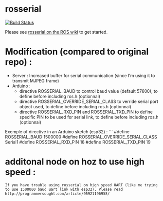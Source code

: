 # rosserial

[![Build Status](https://travis-ci.org/ros-drivers/rosserial.svg?branch=melodic-devel)](https://travis-ci.org/ros-drivers/rosserial)

Please see [rosserial on the ROS wiki](http://wiki.ros.org/rosserial) to get started.

# Modification (compared to original repo) :
- Server : Increased buffer for serial communication (since I'm using it to transmit MJPEG frame)
- Arduino : 
    - directive ROSSERIAL_BAUD to control baud value (default 57600), to define before including ros.h (optionnal)
    - directive ROSSERIAL_OVERRIDE_SERIAL_CLASS to verride serial port object used, to define before including ros.h (optionnal)
    - directive ROSSERIAL_RXD_PIN and ROSSERIAL_TXD_PIN to define specific PIN to be used for serial link, to define before including ros.h (optionnal)

Exemple of directive in an Arduino sketch (esp32) :
    ```
    #define ROSSERIAL_BAUD 1500000
    #define ROSSERIAL_OVERRIDE_SERIAL_CLASS Serial1
    #define ROSSERIAL_RXD_PIN 18
    #define ROSSERIAL_TXD_PIN 19

# additonal node on hoz to use high speed :
    If you have trouble using rosserial on high speed UART (like me trying to use 1500000 baud uart link with esp32), Please read http://programmersought.com/article/95921196958/
    